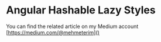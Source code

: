 # Angular Hashable Lazy Styles

You can find the related article on my Medium account
[https://medium.com/@mehmeterim]()